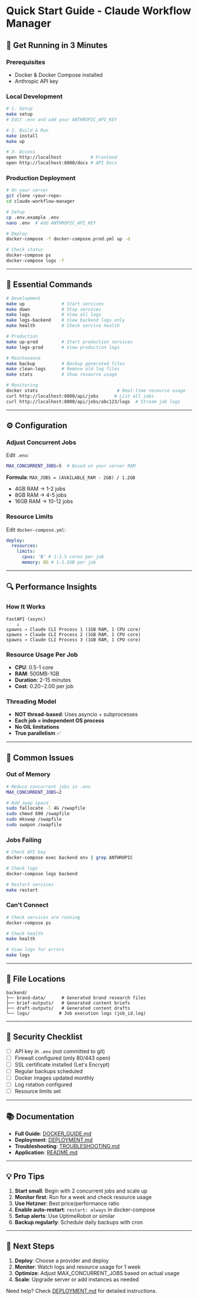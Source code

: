# Quick Start Guide - Claude Workflow Manager

## 🚀 Get Running in 3 Minutes

### Prerequisites

- Docker & Docker Compose installed
- Anthropic API key

### Local Development

```bash
# 1. Setup
make setup
# Edit .env and add your ANTHROPIC_API_KEY

# 2. Build & Run
make install
make up

# 3. Access
open http://localhost           # Frontend
open http://localhost:8000/docs # API Docs
```

### Production Deployment

```bash
# On your server
git clone <your-repo>
cd claude-workflow-manager

# Setup
cp .env.example .env
nano .env  # Add ANTHROPIC_API_KEY

# Deploy
docker-compose -f docker-compose.prod.yml up -d

# Check status
docker-compose ps
docker-compose logs -f
```

---

## 🔧 Essential Commands

```bash
# Development
make up              # Start services
make down            # Stop services
make logs            # View all logs
make logs-backend    # View backend logs only
make health          # Check service health

# Production
make up-prod         # Start production services
make logs-prod       # View production logs

# Maintenance
make backup          # Backup generated files
make clean-logs      # Remove old log files
make stats           # Show resource usage

# Monitoring
docker stats                              # Real-time resource usage
curl http://localhost:8000/api/jobs      # List all jobs
curl http://localhost:8000/api/jobs/abc123/logs  # Stream job logs
```

---

## ⚙️ Configuration

### Adjust Concurrent Jobs

Edit `.env`:

```bash
MAX_CONCURRENT_JOBS=5  # Based on your server RAM
```

**Formula**: `MAX_JOBS = (AVAILABLE_RAM - 2GB) / 1.2GB`

- 4GB RAM → 1-2 jobs
- 8GB RAM → 4-5 jobs
- 16GB RAM → 10-12 jobs

### Resource Limits

Edit `docker-compose.yml`:

```yaml
deploy:
  resources:
    limits:
      cpus: '8' # 1-1.5 cores per job
      memory: 8G # 1-1.5GB per job
```

---

## 🔍 Performance Insights

### How It Works

```
FastAPI (async)
    ↓
spawns → Claude CLI Process 1 (1GB RAM, 1 CPU core)
spawns → Claude CLI Process 2 (1GB RAM, 1 CPU core)
spawns → Claude CLI Process 3 (1GB RAM, 1 CPU core)
```

### Resource Usage Per Job

- **CPU**: 0.5-1 core
- **RAM**: 500MB-1GB
- **Duration**: 2-15 minutes
- **Cost**: $0.20-$2.00 per job

### Threading Model

- **NOT thread-based**: Uses asyncio + subprocesses
- **Each job = independent OS process**
- **No GIL limitations**
- **True parallelism** ✅

---

## 🐛 Common Issues

### Out of Memory

```bash
# Reduce concurrent jobs in .env
MAX_CONCURRENT_JOBS=2

# Add swap space
sudo fallocate -l 4G /swapfile
sudo chmod 600 /swapfile
sudo mkswap /swapfile
sudo swapon /swapfile
```

### Jobs Failing

```bash
# Check API key
docker-compose exec backend env | grep ANTHROPIC

# Check logs
docker-compose logs backend

# Restart services
make restart
```

### Can't Connect

```bash
# Check services are running
docker-compose ps

# Check health
make health

# View logs for errors
make logs
```

---

## 📁 File Locations

```
backend/
├── brand-data/      # Generated brand research files
├── brief-outputs/   # Generated content briefs
├── draft-outputs/   # Generated content drafts
└── logs/           # Job execution logs (job_id.log)
```

---

## 🔐 Security Checklist

- [ ] API key in `.env` (not committed to git)
- [ ] Firewall configured (only 80/443 open)
- [ ] SSL certificate installed (Let's Encrypt)
- [ ] Regular backups scheduled
- [ ] Docker images updated monthly
- [ ] Log rotation configured
- [ ] Resource limits set

---

## 📚 Documentation

- **Full Guide**: [DOCKER_GUIDE.md](DOCKER_GUIDE.md)
- **Deployment**: [DEPLOYMENT.md](DEPLOYMENT.md)
- **Troubleshooting**: [TROUBLESHOOTING.md](TROUBLESHOOTING.md)
- **Application**: [README.md](README.md)

---

## 💡 Pro Tips

1. **Start small**: Begin with 2 concurrent jobs and scale up
2. **Monitor first**: Run for a week and check resource usage
3. **Use Hetzner**: Best price/performance ratio
4. **Enable auto-restart**: `restart: always` in docker-compose
5. **Setup alerts**: Use UptimeRobot or similar
6. **Backup regularly**: Schedule daily backups with cron

---

## 🎯 Next Steps

1. **Deploy**: Choose a provider and deploy
2. **Monitor**: Watch logs and resource usage for 1 week
3. **Optimize**: Adjust MAX_CONCURRENT_JOBS based on actual usage
4. **Scale**: Upgrade server or add instances as needed

Need help? Check [DEPLOYMENT.md](DEPLOYMENT.md) for detailed instructions.

